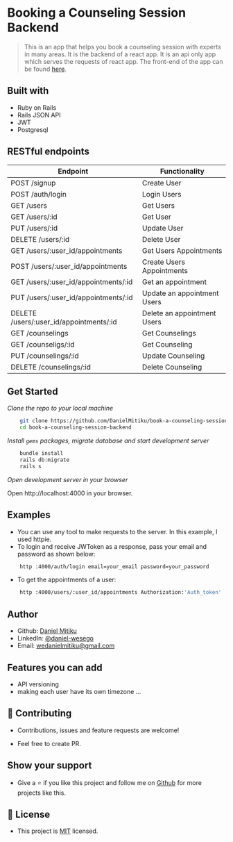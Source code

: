 # Booking a Counseling Session Backend
> This is an app that helps you book a counseling session with experts in many areas. It is the backend of a react app. It is an api only app which serves the requests of react app. The front-end of the app can be found [here](https://github.com/DanielMitiku/book-a-counseling-session-frontend.git). 

## Built with
- Ruby on Rails
- Rails JSON API 
- JWT 
- Postgresql 

## RESTful endpoints

  |                   Endpoint                   |           Functionality         | 
  | -------------------------------------------- | ------------------------------- |
  | POST /signup                                 |   Create User                   |
  | POST /auth/login                             |   Login Users                   |
  | GET /users                                   |   Get Users                     |
  | GET /users/:id                               |   Get User                      |
  | PUT /users/:id                               |   Update User                   | 
  | DELETE /users/:id                            |   Delete User                   |
  | GET /users/:user_id/appointments             |   Get Users Appointments        |
  | POST /users/:user_id/appointments            |   Create Users Appointments     |
  | GET /users/:user_id/appointments/:id         |   Get an appointment            |
  | PUT /users/:user_id/appointments/:id         |   Update an appointment Users   |
  | DELETE /users/:user_id/appointments/:id      |   Delete an appointment Users   |
  | GET /counselings                             |   Get Counselings               |
  | GET /counseligs/:id                          |   Get Counseling                |
  | PUT /counselings/:id                         |   Update Counseling             |
  | DELETE /counselings/:id                      |   Delete Counseling             |  


## Get Started 

*Clone the repo to your local machine*
```bash
    git clone https://github.com/DanielMitiku/book-a-counseling-session-backend.git
    cd book-a-counseling-session-backend
```

*Install `gems` packages, migrate database and start development server*

```bash
    bundle install
    rails db:migrate
    rails s
```

*Open development server in your browser*

Open http://localhost:4000 in your browser.


## Examples

- You can use any tool to make requests to the server. In this example, I used httpie.
- To login and receive JWToken as a response, pass your email and password as shown below:

```bash
    http :4000/auth/login email=your_email password=your_password
```

- To get the appointments of a user:

```bash
    http :4000/users/:user_id/appointments Authorization:'Auth_token'
```


## Author

- Github: [Daniel Mitiku](https://github.com/DanielMitiku)
- LinkedIn: [@daniel-wesego](https://www.linkedin.com/in/daniel-wesego/)
- Email: wedanielmitiku@gmail.com

## Features you can add

- API versioning
- making each user have its own timezone ...

## 🤝 Contributing

- Contributions, issues and feature requests are welcome!

- Feel free to create PR.

## Show your support

- Give a ⭐️ if you like this project and follow me on [Github](https://github.com/DanielMitiku) for more projects like this.

## 📝 License

- This project is [MIT](lic.url) licensed.
